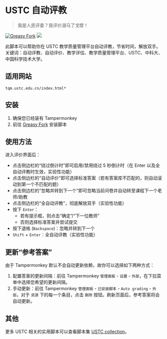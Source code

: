 # USTC 自动评教

> 我是人民评委？我评价溺马了戈壁！

[![Greasy Fork](https://img.shields.io/greasyfork/dt/457282)](https://greasyfork.org/scripts/457282) [![](https://img.shields.io/badge/Crazy%20Thur.-V%20me%2050-red?logo=kfc)](https://greasyfork.org/rails/active_storage/blobs/redirect/eyJfcmFpbHMiOnsibWVzc2FnZSI6IkJBaHBBaWZvIiwiZXhwIjpudWxsLCJwdXIiOiJibG9iX2lkIn19--10e04ed7ed56ae18d22cec6d675b34fd579cecab/wechat.jpeg?locale=zh-CN)

此脚本可以帮助你在 USTC 教学质量管理平台自动评教，节省时间，解放双手。关键词：自动评教、自动评价、教学评估、教学质量管理平台、USTC、中科大、中国科学技术大学。

## 适用网站

`tqm.ustc.edu.cn/index.html*`

## 安装

1. 确保您已经装有 Tampermonkey
2. 前往 [Greasy Fork](https://greasyfork.org/scripts/457282) 安装脚本

## 使用方法

进入评价界面后：

- 点击侧边栏的“绕过倒计时”即可启用/禁用绕过 5 秒倒计时（在 Enter 以及全自动评教时生效，实验性功能）
- 点击侧边栏的“自动评价”即可选择标准答案（若有答案库不匹配的，则自动滚动到第一个不匹配的题）
- 点击侧边栏的“忽略并转到下一个”即可忽略当前问卷并自动转至课程下一个老师/助教
- 点击侧边栏的“全自动评教”，彻底解放双手（实验性功能）
- 按下 `Enter`：
  - 若有提示框，则点击“确定”/“下一位教师”
  - 否则选择标准答案并尝试提交
- 按下退格 (`Backspace`)：忽略并转到下一个
- `Shift` + `Enter`：全自动评教（实验性功能）

## 更新“参考答案”

由于 Tampermonkey 默认不会自动更新依赖，故你可以选择如下两种方式：

1. 配置答案的更新间隔：前往 Tampermonkey `管理面板` - `设置` - `外部`，在下拉菜单中选择您希望的更新间隔。
2. 手动更新：前往 Tampermonkey `管理面板` - `已安装脚本` - `Auto grading` - `外部`，对于 `资源` 下的每一个条目，点击 `删除` 按钮。刷新页面后，参考答案将会自动更新。

## 其他

更多 USTC 相关的实用脚本可以查看脚本集 [USTC collection](https://greasyfork.org/zh-CN/scripts?set=586574)。
